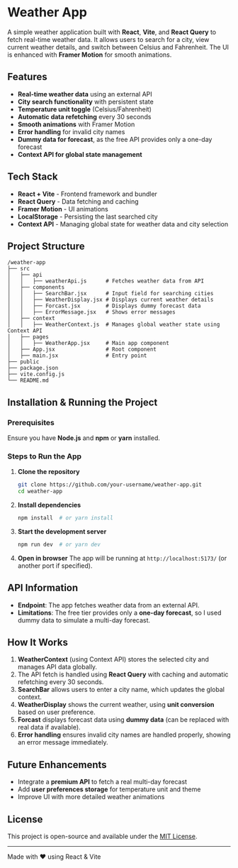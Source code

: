 # Weather App

A simple weather application built with **React**, **Vite**, and **React Query** to fetch real-time weather data. It allows users to search for a city, view current weather details, and switch between Celsius and Fahrenheit. The UI is enhanced with **Framer Motion** for smooth animations.

## Features
- **Real-time weather data** using an external API
- **City search functionality** with persistent state
- **Temperature unit toggle** (Celsius/Fahrenheit)
- **Automatic data refetching** every 30 seconds
- **Smooth animations** with Framer Motion
- **Error handling** for invalid city names
- **Dummy data for forecast**, as the free API provides only a one-day forecast
- **Context API for global state management**

## Tech Stack
- **React + Vite** - Frontend framework and bundler
- **React Query** - Data fetching and caching
- **Framer Motion** - UI animations
- **LocalStorage** - Persisting the last searched city
- **Context API** - Managing global state for weather data and city selection

## Project Structure
```
/weather-app
├── src
│   ├── api
│   │   ├── weatherApi.js      # Fetches weather data from API
│   ├── components
│   │   ├── SearchBar.jsx      # Input field for searching cities
│   │   ├── WeatherDisplay.jsx # Displays current weather details
│   │   ├── Forcast.jsx        # Displays dummy forecast data
│   │   ├── ErrorMessage.jsx   # Shows error messages
│   ├── context
│   │   ├── WeatherContext.js  # Manages global weather state using Context API
│   ├── pages
│   │   ├── WeatherApp.jsx     # Main app component
│   ├── App.jsx                # Root component
│   ├── main.jsx               # Entry point
├── public
├── package.json
├── vite.config.js
└── README.md
```

## Installation & Running the Project

### Prerequisites
Ensure you have **Node.js** and **npm** or **yarn** installed.

### Steps to Run the App
1. **Clone the repository**
   ```sh
   git clone https://github.com/your-username/weather-app.git
   cd weather-app
   ```

2. **Install dependencies**
   ```sh
   npm install  # or yarn install
   ```

3. **Start the development server**
   ```sh
   npm run dev  # or yarn dev
   ```

4. **Open in browser**
   The app will be running at `http://localhost:5173/` (or another port if specified).

## API Information
- **Endpoint**: The app fetches weather data from an external API.
- **Limitations**: The free tier provides only a **one-day forecast**, so I used dummy data to simulate a multi-day forecast.

## How It Works
1. **WeatherContext** (using Context API) stores the selected city and manages API data globally.
2. The API fetch is handled using **React Query** with caching and automatic refetching every 30 seconds.
3. **SearchBar** allows users to enter a city name, which updates the global context.
4. **WeatherDisplay** shows the current weather, using **unit conversion** based on user preference.
5. **Forcast** displays forecast data using **dummy data** (can be replaced with real data if available).
6. **Error handling** ensures invalid city names are handled properly, showing an error message immediately.

## Future Enhancements
- Integrate a **premium API** to fetch a real multi-day forecast
- Add **user preferences storage** for temperature unit and theme
- Improve UI with more detailed weather animations

## License
This project is open-source and available under the [MIT License](LICENSE).

---
Made with ❤️ using React & Vite

